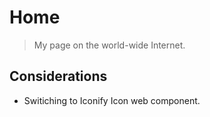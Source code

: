 # Home
> My page on the world-wide Internet.

## Considerations

- Switiching to Iconify Icon web component.
